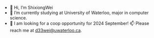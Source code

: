- 👋 Hi, I’m ShixiongWei
- 🌱 I’m currently studying at University of Waterloo, major in computer science.
- 💞️ I am looking for a coop opportunity for 2024 September! 📫 Please reach me at d33wei@uwaterloo.ca.


<!---
ShixiongWeii/ShixiongWeii is a ✨ special ✨ repository because its `README.md` (this file) appears on your GitHub profile.
You can click the Preview link to take a look at your changes.
--->
